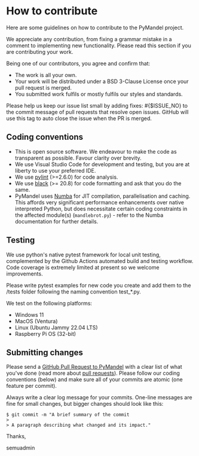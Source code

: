 # How to contribute

Here are some guidelines on how to contribute to the PyMandel project.

We appreciate any contribution, from fixing a grammar mistake in a comment to implementing new functionality. Please read this section if you are contributing your work.

Being one of our contributors, you agree and confirm that:

* The work is all your own.
* Your work will be distributed under a BSD 3-Clause License once your pull request is merged.
* You submitted work fulfils or mostly fulfils our styles and standards.

Please help us keep our issue list small by adding fixes: #{$ISSUE_NO} to the commit message of pull requests that resolve open issues. GitHub will use this tag to auto close the issue when the PR is merged.

## Coding conventions

* This is open source software. We endeavour to make the code as transparent as possible. Favour clarity over brevity.
* We use Visual Studio Code for development and testing, but you are at liberty to use your preferred IDE.
* We use [pylint](https://pypi.org/project/pylint/) (>=2.6.0) for code analysis.
* We use [black](https://pypi.org/project/black/) (>= 20.8) for code formatting and ask that you do the same.
* PyMandel uses [Numba](http://numba.pydata.org/) for JIT compilation, parallelisation and caching. This affords very significant
performance enhancements over native interpreted Python, but does necessitate certain coding constraints in the affected module(s) (`mandlebrot.py`) - refer to the Numba documentation for further details.

## Testing

We use python's native pytest framework for local unit testing, complemented by the Github Actions automated build and testing workflow. Code coverage is extremely limited at present so we welcome improvements.

Please write pytest examples for new code you create and add them to the /tests folder following the naming convention test_*.py.

We test on the following platforms:
* Windows 11
* MacOS (Ventura)
* Linux (Ubuntu Jammy 22.04 LTS)
* Raspberry Pi OS (32-bit)

## Submitting changes

Please send a [GitHub Pull Request to PyMandel](https://github.com/semuconsulting/PyMandel/pulls) with a clear list of what you've done (read more about [pull requests](https://docs.github.com/en/free-pro-team@latest/github/collaborating-with-issues-and-pull-requests/about-pull-requests)). Please follow our coding conventions (below) and make sure all of your commits are atomic (one feature per commit).

Always write a clear log message for your commits. One-line messages are fine for small changes, but bigger changes should look like this:

    $ git commit -m "A brief summary of the commit
    > 
    > A paragraph describing what changed and its impact."



Thanks,

semuadmin